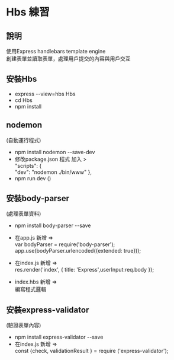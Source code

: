 # Hbs 練習

## 說明  
使用Express handlebars template engine   
創建表單並讀取表單，處理用戶提交的內容與用戶交互

## 安裝Hbs 

 - express --view=hbs Hbs
 - cd Hbs
 - npm install 
 
## nodemon 
(自動運行程式)
 - npm install nodemon --save-dev
 - 修改package.json 程式 加入 >  
   "scripts": {   
   "dev": "nodemon ./bin/www"
   },
 - npm run dev  ()
 
## 安裝body-parser
(處理表單資料)
 - npm install body-parser --save
 - 在app.js 新增 =>  
 var bodyParser = require('body-parser');
 app.use(bodyParser.urlencoded({extended: true}));
 
 - 在index.js 新增 =>  
 res.render('index', { title: 'Express',userInput:req.body });
 
 - index.hbs 新增 =>   
 編寫程式邏輯
 
## 安裝express-validator
(驗證表單內容)
 - npm install express-validator --save
 - 在index.js 新增 =>  
 const {check, validationResult } = require ('express-validator');
